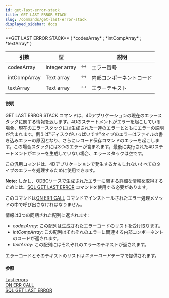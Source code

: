 ```yaml
---
id: get-last-error-stack
title: GET LAST ERROR STACK
slug: /commands/get-last-error-stack
displayed_sidebar: docs
---
```


<!--REF #_command_.GET LAST ERROR STACK.Syntax-->**GET LAST ERROR STACK** ( *codesArray* ; *intCompArray* ; *textArray* )<!-- END REF-->
<!--REF #_command_.GET LAST ERROR STACK.Params-->
| 引数 | 型 |  | 説明 |
| --- | --- | --- | --- |
| codesArray | Integer array | &#x1F858; | エラー番号 |
| intCompArray | Text array | &#x1F858; | 内部コンポーネントコード |
| textArray | Text array | &#x1F858; | エラーテキスト |

<!-- END REF-->

#### 説明 

<!--REF #_command_.GET LAST ERROR STACK.Summary-->GET LAST ERROR STACK コマンドは、4Dアプリケーションの現在のエラースタックに関する情報を返します。<!-- END REF-->4Dのステートメントがエラーを起こしている場合、現在のエラースタックには生成された一連のエラーとともにエラーの説明が含まれます。例えば"ディスクがいっぱいです"タイプのエラーはファイルの書き込みエラーの原因となり、さらにレコード保存コマンドのエラーを起こします。この場合スタックには3つのエラーが含まれます。最後に実行された4Dステートメントがエラーを生成していない場合、エラースタックは空です。

この汎用コマンドは、4Dアプリケーションで発生するかもしれないすべてのタイプのエラーを処理するために使用できます。 

**Note:** しかし、ODBCソースで生成されたエラーに関する詳細な情報を取得するためには、[SQL GET LAST ERROR](sql-get-last-error.md "SQL GET LAST ERROR") コマンドを使用する必要があります。

このコマンドは[ON ERR CALL](on-err-call.md "ON ERR CALL") コマンドでインストールされたエラー処理メソッドの中で呼び出さなければなりません。

情報は3つの同期された配列に返されます:

* *codesArray*: この配列は生成されたエラーコードのリストを受け取ります。
* *intCompArray*: この配列はそれぞれのエラーに関連する内部コンポーネントのコードが返されます。
* *textArray*: この配列にはそれぞれのエラーのテキストが返されます。

エラーコードとそのテキストのリストは*エラーコード*テーマで提供されます。

#### 参照 

[Last errors](last-errors.md)  
[ON ERR CALL](on-err-call.md)  
[SQL GET LAST ERROR](sql-get-last-error.md)  